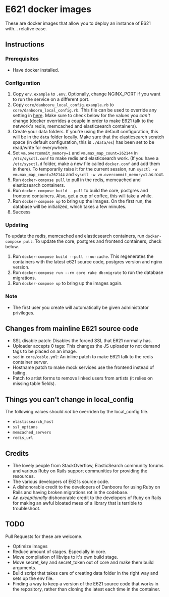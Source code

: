 # E621 docker images

These are docker images that allow you to deploy an instance of E621 with... relative ease.

## Instructions

### Prerequisites

- Have docker installed.

### Configuration

1. Copy `env.example` to `.env`. Optionally, change NGINX_PORT if you want to run the service on a different port.
2. Copy `core/danbooru_local_config.example.rb` to `core/danbooru_local_config.rb`. This file can be used to override any setting in [here](https://github.com/zwagoth/e621ng/blob/master/config/danbooru_default_config.rb). Make sure to check below for the values you _can't_ change (docker overrides a couple in order to make E621 talk to the network's redis, memcached and elasticsearch containers).
3. Create your data folders. If you're using the default configuration, this will be in the `data` folder locally. Make sure that the elasticsearch scratch space (in default configuration, this is `./data/es`) has been set to be read/write for everywhere.
4. Set `vm.overcommit_memory=1` and `vm.max_map_count=262144` in `/etc/sysctl.conf` to make redis and elasticsearch work. (If you have a `/etc/sysctl.d` folder, make a new file called `docker.conf` and add them in there). To temporarily raise it for the current session, run `sysctl -w vm.max_map_count=262144` and `sysctl -w vm.overcommit_memory=1` as root.
5. Run `docker-compose pull` to pull in the redis, memcached and elasticsearch containers.
6. Run `docker-compose build --pull` to build the core, postgres and frontend containers. Also, get a cup of coffee, this will take a while.
7. Run `docker-compose up` to bring up the images. On the first run, the database will be initialized, which takes a few minutes.
8. Success

### Updating

To update the redis, memcached and elasticsearch containers, run `docker-compose pull`. To update the core, postgres and frontend containers, check below.

1. Run `docker-compose build --pull --no-cache`. This regenerates the containers with the latest e621 source code, postgres version and nginx version.
2. Run `docker-compose run --rm core rake db:migrate` to run the database migrations.
3. Run `docker-compose up` to bring up the images again.

### Note

* The first user you create will automatically be given administrator privileges.

## Changes from mainline E621 source code

* SSL disable patch: Disables the forced SSL that E621 normally has.
* Uploader accepts 0 tags: This changes the JS uploader to not demand tags to be placed on an image.
* `sed` in `core/cable.yml`: An inline patch to make E621 talk to the redis container server.
* Hostname patch to make mock services use the frontend instead of failing.
* Patch to artist forms to remove linked users from artists (it relies on missing table fields).

## Things you can't change in local_config

The following values should _not_ be overriden by the local_config file.

* `elasticsearch_host`
* `ssl_options`
* `memcached_servers`
* `redis_url`

## Credits

* The lovely people from StackOverflow, ElasticSearch community forums and various Ruby on Rails support communities for providing the resources.
* The various developers of E621s source code.
* A dishonorable credit to the developers of Danbooru for using Ruby on Rails and having broken migrations rot in the codebase.
* An _exceptionally_ dishonorable credit to the developers of Ruby on Rails for making an awful bloated mess of a library that is terrible to troubleshoot.

## TODO

Pull Requests for these are welcome.

* Optimize images
* Reduce amount of stages. Especially in core.
* Move compilation of libvips to it's own build stage.
* Move secret_key and secret_token out of core and make them build arguments.
* Build script that takes care of creating data folder in the right way and sets up the env file.
* Finding a way to keep a version of the E621 source code that works in the repository, rather than cloning the latest each time in the container.

